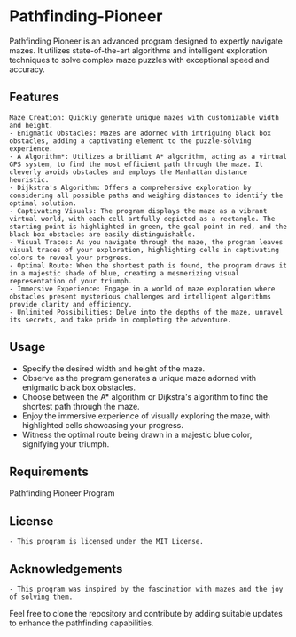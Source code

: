 # Pathfinding-Pioneer
Pathfinding Pioneer is an advanced program designed to expertly navigate mazes. It utilizes state-of-the-art algorithms and intelligent exploration techniques to solve complex maze puzzles with exceptional speed and accuracy.

## Features
    Maze Creation: Quickly generate unique mazes with customizable width and height.
    - Enigmatic Obstacles: Mazes are adorned with intriguing black box obstacles, adding a captivating element to the puzzle-solving experience.
    - A Algorithm*: Utilizes a brilliant A* algorithm, acting as a virtual GPS system, to find the most efficient path through the maze. It cleverly avoids obstacles and employs the Manhattan distance heuristic.
    - Dijkstra's Algorithm: Offers a comprehensive exploration by considering all possible paths and weighing distances to identify the optimal solution.
    - Captivating Visuals: The program displays the maze as a vibrant virtual world, with each cell artfully depicted as a rectangle. The starting point is highlighted in green, the goal point in red, and the black box obstacles are easily distinguishable.
    - Visual Traces: As you navigate through the maze, the program leaves visual traces of your exploration, highlighting cells in captivating colors to reveal your progress.
    - Optimal Route: When the shortest path is found, the program draws it in a majestic shade of blue, creating a mesmerizing visual representation of your triumph.
    - Immersive Experience: Engage in a world of maze exploration where obstacles present mysterious challenges and intelligent algorithms provide clarity and efficiency.
    - Unlimited Possibilities: Delve into the depths of the maze, unravel its secrets, and take pride in completing the adventure.

## Usage

   - Specify the desired width and height of the maze.
   - Observe as the program generates a unique maze adorned with enigmatic black box obstacles.
   - Choose between the A* algorithm or Dijkstra's algorithm to find the shortest path through the maze.
   - Enjoy the immersive experience of visually exploring the maze, with highlighted cells showcasing your progress.
   - Witness the optimal route being drawn in a majestic blue color, signifying your triumph.

## Requirements

Pathfinding Pioneer Program

## License
    - This program is licensed under the MIT License.

## Acknowledgements
    - This program was inspired by the fascination with mazes and the joy of solving them.

Feel free to clone the repository and contribute by adding suitable updates to enhance the pathfinding capabilities.
